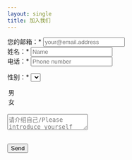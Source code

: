 ```yaml
---
layout: single
title: 加入我们
---
```




<form method="POST" action="http://formspree.io/song.xie@gmail.com">
  您的邮箱：*
  <input type="email" name="email" placeholder="your@email.address" required> <br>
  姓名：*
  <input type="text" name="name" placeholder="Name" required>  <br>
  电话：*
  <input type="text" name="phone" placeholder="Phone number" required>  <br> 
  
  性别：* 
  <select name="gender">
  <option value="Male">男</option>
  <option value="Female">女</option>
  </select>
  <br>
  
 
  <textarea name="self-introduction" placeholder="请介绍自己/Please introduce yourself"></textarea> <br><br>
  <button type="submit">Send</button>
</form>
